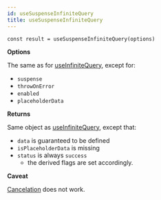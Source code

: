 ```yaml
---
id: useSuspenseInfiniteQuery
title: useSuspenseInfiniteQuery
---
```


```tsx
const result = useSuspenseInfiniteQuery(options)
```

**Options**

The same as for [useInfiniteQuery](../reference/useInfiniteQuery), except for:

- `suspense`
- `throwOnError`
- `enabled`
- `placeholderData`

**Returns**

Same object as [useInfiniteQuery](../reference/useInfiniteQuery), except that:

- `data` is guaranteed to be defined
- `isPlaceholderData` is missing
- `status` is always `success`
  - the derived flags are set accordingly.

**Caveat**

[Cancelation](../guides/query-cancellation.md) does not work.
